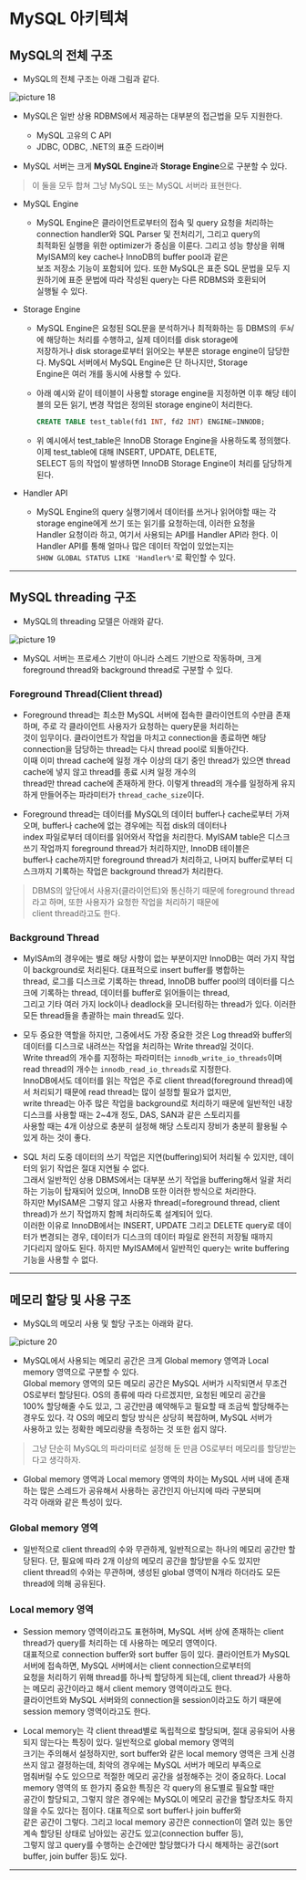 # MySQL 아키텍쳐

## MySQL의 전체 구조

- MySQL의 전체 구조는 아래 그림과 같다.

![picture 18](/images/RM1_ARC_1.png)

- MySQL은 일반 상용 RDBMS에서 제공하는 대부분의 접근법을 모두 지원한다.

  - MySQL 고유의 C API
  - JDBC, ODBC, .NET의 표준 드라이버

- MySQL 서버는 크게 **MySQL Engine**과 **Storage Engine**으로 구분할 수 있다.

> 이 둘을 모두 합쳐 그냥 MySQL 또는 MySQL 서버라 표현한다.

- MySQL Engine

  - MySQL Engine은 클라이언트로부터의 접속 및 query 요청을 처리하는 connection handler와 SQL Parser 및 전처리기, 그리고 query의  
    최적화된 실행을 위한 optimizer가 중심을 이룬다. 그리고 성능 향상을 위해 MyISAM의 key cache나 InnoDB의 buffer pool과 같은  
    보조 저장소 기능이 포함되어 있다. 또한 MySQL은 표준 SQL 문법을 모두 지원하기에 표준 문법에 따라 작성된 query는 다른 RDBMS와 호환되어  
    실행될 수 있다.

- Storage Engine

  - MySQL Engine은 요청된 SQL문을 분석하거나 최적화하는 등 DBMS의 _두뇌_ 에 해당하는 처리를 수행하고, 실제 데이터를 disk storage에  
    저장하거나 disk storage로부터 읽어오는 부분은 storage engine이 담당한다. MySQL 서버에서 MySQL Engine은 단 하나지만, Storage  
    Engine은 여러 개를 동시에 사용할 수 있다.

  - 아래 예시와 같이 테이블이 사용할 storage engine을 지정하면 이후 해당 테이블의 모든 읽기, 변경 작업은 정의된 storage engine이 처리한다.

    ```sql
    CREATE TABLE test_table(fd1 INT, fd2 INT) ENGINE=INNODB;
    ```

  - 위 예시에서 test_table은 InnoDB Storage Engine을 사용하도록 정의했다. 이제 test_table에 대해 INSERT, UPDATE, DELETE,  
    SELECT 등의 작업이 발생하면 InnoDB Storage Engine이 처리를 담당하게 된다.

- Handler API

  - MySQL Engine의 query 실행기에서 데이터를 쓰거나 읽어야할 때는 각 storage engine에게 쓰기 또는 읽기를 요청하는데, 이러한 요청을  
    Handler 요청이라 하고, 여기서 사용되는 API를 Handler API라 한다. 이 Handler API를 통해 얼마나 많은 데이터 작업이 있었는지는  
    `SHOW GLOBAL STATUS LIKE 'Handler%'`로 확인할 수 있다.

---

## MySQL threading 구조

- MySQL의 threading 모델은 아래와 같다.

![picture 19](/images/RM1_ARC_2.png)

- MySQL 서버는 프로세스 기반이 아니라 스레드 기반으로 작동하며, 크게 foreground thread와 background thread로 구분할 수 있다.

### Foreground Thread(Client thread)

- Foreground thread는 최소한 MySQL 서버에 접속한 클라이언트의 수만큼 존재하며, 주로 각 클라이언트 사용자가 요청하는 query문을 처리하는  
  것이 임무이다. 클라이언트가 작업을 마치고 connection을 종료하면 해당 connection을 담당하는 thread는 다시 thread pool로 되돌아간다.  
  이때 이미 thread cache에 일정 개수 이상의 대기 중인 thread가 있으면 thread cache에 넣지 않고 thread를 종료 시켜 일정 개수의  
  thread만 thread cache에 존재하게 한다. 이렇게 thread의 개수를 일정하게 유지하게 만들어주는 파라미터가 `thread_cache_size`이다.

- Foreground thread는 데이터를 MySQL의 데이터 buffer나 cache로부터 가져오며, buffer나 cache에 없는 경우에는 직접 disk의 데이터나  
  index 파일로부터 데이터를 읽어와서 작업을 처리한다. MyISAM table은 디스크 쓰기 작업까지 foreground thread가 처리하지만, InnoDB 테이블은  
  buffer나 cache까지만 foreground thread가 처리하고, 나머지 buffer로부터 디스크까지 기록하는 작업은 background thread가 처리한다.

> DBMS의 앞단에서 사용자(클라이언트)와 통신하기 때문에 foreground thread라고 하며, 또한 사용자가 요청한 작업을 처리하기 때문에  
> client thread라고도 한다.

### Background Thread

- MyISAm의 경우에는 별로 해당 사항이 없는 부분이지만 InnoDB는 여러 가지 작업이 background로 처리된다. 대표적으로 insert buffer를 병합하는  
  thread, 로그를 디스크로 기록하는 thread, InnoDB buffer pool의 데이터를 디스크에 기록하는 thread, 데이터를 buffer로 읽어들이는 thread,  
  그리고 기타 여러 가지 lock이나 deadlock을 모니터링하는 thread가 있다. 이러한 모든 thread들을 총괄하는 main thread도 있다.

- 모두 중요한 역할을 하지만, 그중에서도 가장 중요한 것은 Log thread와 buffer의 데이터를 디스크로 내려쓰는 작업을 처리하는 Write thread일 것이다.  
  Write thread의 개수를 지정하는 파라미터는 `innodb_write_io_threads`이며 read thread의 개수는 `innodb_read_io_threads`로 지정한다.  
  InnoDB에서도 데이터를 읽는 작업은 주로 client thread(foreground thread)에서 처리되기 때문에 read thread는 많이 설정할 필요가 없지만,  
  write thread는 아주 많은 작업을 background로 처리하기 때문에 일반적인 내장 디스크를 사용할 때는 2~4개 정도, DAS, SAN과 같은 스토리지를  
  사용할 때는 4개 이상으로 충분히 설정해 해당 스토리지 장비가 충분히 활용될 수 있게 하는 것이 좋다.

- SQL 처리 도중 데이터의 쓰기 작업은 지연(buffering)되어 처리될 수 있지만, 데이터의 읽기 작업은 절대 지연될 수 없다.  
  그래서 일반적인 상용 DBMS에서는 대부분 쓰기 작업을 buffering해서 일괄 처리하는 기능이 탑재되어 있으며, InnoDB 또한 이러한 방식으로 처리한다.  
  하지만 MyISAM은 그렇지 않고 사용자 thread(=foreground thread, client thread)가 쓰기 작업까지 함께 처리하도록 설계되어 있다.  
  이러한 이유로 InnoDB에서는 INSERT, UPDATE 그리고 DELETE query로 데이터가 변경되는 경우, 데이터가 디스크의 데이터 파일로 완전히 저장될 때까지  
  기다리지 않아도 된다. 하지만 MyISAM에서 일반적인 query는 write buffering 기능을 사용할 수 없다.

---

## 메모리 할당 및 사용 구조

- MySQL의 메모리 사용 및 할당 구조는 아래와 같다.

![picture 20](/images/RM1_ARC_3.png)

- MySQL에서 사용되는 메모리 공간은 크게 Global memory 영역과 Local memory 영역으로 구분할 수 있다.  
  Global memory 영역의 모든 메모리 공간은 MySQL 서버가 시작되면서 무조건 OS로부터 할당된다. OS의 종류에 따라 다르겠지만, 요청된 메모리 공간을  
  100% 할당해줄 수도 있고, 그 공간만큼 예약해두고 필요할 때 조금씩 할당해주는 경우도 있다. 각 OS의 메모리 할당 방식은 상당히 복잡하며, MySQL 서버가  
  사용하고 있는 정확한 메모리량을 측정하는 것 또한 쉽지 않다.

> 그냥 단순히 MySQL의 파라미터로 설정해 둔 만큼 OS로부터 메모리를 할당받는다고 생각하자.

- Global memory 영역과 Local memory 영역의 차이는 MySQL 서버 내에 존재하는 많은 스레드가 공유해서 사용하는 공간인지 아닌지에 따라 구분되며  
  각각 아래와 같은 특성이 있다.

### Global memory 영역

- 일반적으로 client thread의 수와 무관하게, 일반적으로는 하나의 메모리 공간만 할당된다. 단, 필요에 따라 2개 이상의 메모리 공간을 할당받을 수도 있지만  
  client thread의 수와는 무관하며, 생성된 global 영역이 N개라 하더라도 모든 thread에 의해 공유된다.

### Local memory 영역

- Session memory 영역이라고도 표현하며, MySQL 서버 상에 존재하는 client thread가 query를 처리하는 데 사용하는 메모리 영역이다.  
  대표적으로 connection buffer와 sort buffer 등이 있다. 클라이언트가 MySQL 서버에 접속하면, MySQL 서버에서는 client connection으로부터의  
  요청을 처리하기 위해 thread를 하나씩 할당하게 되는데, client thread가 사용하는 메모리 공간이라고 해서 client memory 영역이라고도 한다.  
  클라이언트와 MySQL 서버와의 connection을 session이라고도 하기 때문에 session memory 영역이라고도 한다.

- Local memory는 각 client thread별로 독립적으로 할당되며, 절대 공유되어 사용되지 않는다는 특징이 있다. 일반적으로 global memory 영역의  
  크기는 주의해서 설정하지만, sort buffer와 같은 local memory 영역은 크게 신경 쓰지 않고 결정하는데, 최악의 경우에는 MySQL 서버가 메모리 부족으로  
  멈춰버릴 수도 있으므로 적절한 메모리 공간을 설정해주는 것이 중요하다. Local memory 영역의 또 한가지 중요한 특징은 각 query의 용도별로 필요할 때만  
  공간이 할당되고, 그렇지 않은 경우에는 MySQL이 메모리 공간을 할당조차도 하지 않을 수도 있다는 점이다. 대표적으로 sort buffer나 join buffer와  
  같은 공간이 그렇다. 그리고 local memory 공간은 connection이 열려 있는 동안 계속 할당된 상태로 남아있는 공간도 있고(connection buffer 등),  
  그렇지 않고 query를 수행하는 순간에만 할당했다가 다시 해제하는 공간(sort buffer, join buffer 등)도 있다.

---
